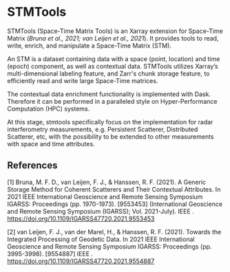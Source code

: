 # STMTools

STMTools (Space-Time Matrix Tools) is an Xarray extension for Space-Time Matrix (*Bruna et al., 2021; van Leijen et al., 2021*). It provides tools to read, write, enrich, and manipulate a Space-Time Matrix (STM).

An STM is a dataset containing data with a space (point, location) and time (epoch) component, as well as contextual data. STMTools utilizes Xarray’s multi-dimensional labeling feature, and Zarr's chunk storage feature, to efficiently read and write large Space-Time matrices.

The contextual data enrichment functionality is implemented with Dask. Therefore it can be performed in a paralleled style on Hyper-Performance Computation (HPC) systems.

At this stage, stmtools specifically focus on the implementation for radar interferometry measurements, e.g. Persistent Scatterer, Distributed Scatterer, etc, with the possibility to be extended to other measurements with space and time attributes.

## References
[1] Bruna, M. F. D., van Leijen, F. J., & Hanssen, R. F. (2021). A Generic Storage Method for Coherent Scatterers and Their Contextual Attributes. In 2021 IEEE International Geoscience and Remote Sensing Symposium IGARSS: Proceedings (pp. 1970-1973). [9553453] (International Geoscience and Remote Sensing Symposium (IGARSS); Vol. 2021-July). IEEE . https://doi.org/10.1109/IGARSS47720.2021.9553453

[2] van Leijen, F. J., van der Marel, H., & Hanssen, R. F. (2021). Towards the Integrated Processing of Geodetic Data. In 2021 IEEE International Geoscience and Remote Sensing Symposium IGARSS: Proceedings (pp. 3995-3998). [9554887] IEEE . https://doi.org/10.1109/IGARSS47720.2021.9554887
